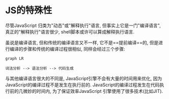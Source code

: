 # JS的特殊性
尽管JavaScript 归类为"动态"或"解释执行"语言, 但事实上它是一门"编译语言", 真正的"解释执行"语言很少, shell脚本或许可以算成解释执行语言.

虽说是编译语言, 但和传统的编译语言又不一样, 它不是==提前编译==的, 但是进行编译的步骤和传统的编译过程很相似, 同样会经过三个步骤:
```mermaid
graph LR

词法分析 --> 语法分析 --> 代码生成
```
与其他编译语言很大的不同是, JavaScript引擎不会有大量的时间用来优化, 因为JavaScript的编译过程不是发生在执行前的. JavaScript的编译过程发生在代码执行前的几微妙的时间内, 为了保证效率JavaScript 引擎使用了很多技术(比如JIT).
